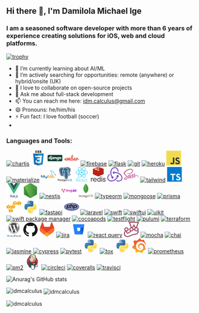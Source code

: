 ## Hi there 👋, I'm Damilola Michael Ige

### I am a seasoned software developer with more than 6 years of experience creating solutions for iOS, web and cloud platforms.


[![trophy](https://github-profile-trophy.vercel.app/?username=idmcalculus&theme=onedark)](https://github.com/ryo-ma/github-profile-trophy)


<!-- -  I’m currently working on ****** (soon to be revealed) -->
- 🌱 I’m currently learning about AI/ML
- 🔭 I’m actively searching for opportunities: remote (anywhere) or hybrid/onsite (UK)
- 👯 I love to collaborate on open-source projects
- 💬 Ask me about full-stack development
- 📫 You can reach me here: idm.calculus@gmail.com
- 😄 Pronouns: he/him/his
- ⚡ Fun fact: I love football (soccer)
- 


### Languages and Tools:

<p align="left">
<a href="https://www.chartjs.org" target="_blank"><img src="https://www.chartjs.org/media/logo-title.svg" alt="chartjs" width="40" height="40"/></a>
<a href="https://www.w3schools.com/css/" target="_blank"><img src="https://raw.githubusercontent.com/devicons/devicon/master/icons/css3/css3-original-wordmark.svg" alt="css3" width="40" height="40"/></a>
<a href="https://www.djangoproject.com/" target="_blank"><img src="https://raw.githubusercontent.com/devicons/devicon/master/icons/django/django-original.svg" alt="django" width="40" height="40"/></a>
<a href="https://emberjs.com/" target="_blank"><img src="https://raw.githubusercontent.com/devicons/devicon/master/icons/ember/ember-original-wordmark.svg" alt="ember" width="40" height="40"/></a>
<a href="https://firebase.google.com/" target="_blank"><img src="https://www.vectorlogo.zone/logos/firebase/firebase-icon.svg" alt="firebase" width="40" height="40"/></a>
<a href="https://flask.palletsprojects.com/" target="_blank"><img src="https://www.vectorlogo.zone/logos/pocoo_flask/pocoo_flask-icon.svg" alt="flask" width="40" height="40"/></a>
<a href="https://git-scm.com/" target="_blank"><img src="https://www.vectorlogo.zone/logos/git-scm/git-scm-icon.svg" alt="git" width="40" height="40"/></a>
<a href="https://heroku.com" target="_blank"><img src="https://www.vectorlogo.zone/logos/heroku/heroku-icon.svg" alt="heroku" width="40" height="40"/></a>
<a href="https://developer.mozilla.org/en-US/docs/Web/JavaScript" target="_blank"><img src="https://raw.githubusercontent.com/devicons/devicon/master/icons/javascript/javascript-original.svg" alt="javascript" width="40" height="40"/></a>
<a href="https://materializecss.com/" target="_blank"><img src="https://raw.githubusercontent.com/prplx/svg-logos/5585531d45d294869c4eaab4d7cf2e9c167710a9/svg/materialize.svg" alt="materialize" width="40" height="40"/></a>
<a href="https://www.mysql.com/" target="_blank"><img src="https://raw.githubusercontent.com/devicons/devicon/master/icons/mysql/mysql-original-wordmark.svg" alt="mysql" width="40" height="40"/></a>
<a href="https://www.postgresql.org" target="_blank"><img src="https://raw.githubusercontent.com/devicons/devicon/master/icons/postgresql/postgresql-original-wordmark.svg" alt="postgresql" width="40" height="40"/></a>
<a href="https://reactjs.org/" target="_blank"><img src="https://raw.githubusercontent.com/devicons/devicon/master/icons/react/react-original-wordmark.svg" alt="react" width="40" height="40"/></a>
<a href="https://redis.io" target="_blank"><img src="https://raw.githubusercontent.com/devicons/devicon/master/icons/redis/redis-original-wordmark.svg" alt="redis" width="40" height="40"/></a>
<a href="https://redux.js.org" target="_blank"><img src="https://raw.githubusercontent.com/devicons/devicon/master/icons/redux/redux-original.svg" alt="redux" width="40" height="40"/></a>
<a href="https://sass-lang.com" target="_blank"><img src="https://raw.githubusercontent.com/devicons/devicon/master/icons/sass/sass-original.svg" alt="sass" width="40" height="40"/></a>
<a href="https://tailwindcss.com/" target="_blank"><img src="https://www.vectorlogo.zone/logos/tailwindcss/tailwindcss-icon.svg" alt="tailwind" width="40" height="40"/></a>
<a href="https://www.typescriptlang.org/" target="_blank"><img src="https://raw.githubusercontent.com/devicons/devicon/master/icons/typescript/typescript-original.svg" alt="typescript" width="40" height="40"/></a>
<a href="https://vuejs.org/" target="_blank"><img src="https://raw.githubusercontent.com/devicons/devicon/master/icons/vuejs/vuejs-original-wordmark.svg" alt="vuejs" width="40" height="40"/></a>
<a href="https://nodejs.org" target="_blank"><img src="https://raw.githubusercontent.com/devicons/devicon/master/icons/nodejs/nodejs-original.svg" alt="nodejs" width="40" height="40"/></a>
<a href="https://nestjs.com" target="_blank"><img src="https://raw.githubusercontent.com/nestjs/nest/master/public/img/nestjs-logo.svg" alt="nestjs" width="40" height="40"/></a>
<a href="https://angular.io" target="_blank"><img src="https://raw.githubusercontent.com/devicons/devicon/master/icons/angular/angular-original-wordmark.svg" alt="angular" width="40" height="40"/></a>
<a href="https://www.mongodb.com" target="_blank"><img src="https://raw.githubusercontent.com/devicons/devicon/master/icons/mongodb/mongodb-original-wordmark.svg" alt="mongodb" width="40" height="40"/></a>
<a href="https://typeorm.io" target="_blank"><img src="https://typeorm.io/img/typeorm-logo.svg" alt="typeorm" width="40" height="40"/></a>
<a href="https://mongoosejs.com" target="_blank"><img src="https://mongoosejs.com/img/mongoose-logo.svg" alt="mongoose" width="40" height="40"/></a>
<a href="https://www.prisma.io" target="_blank"><img src="https://www.prisma.io/img/prisma-logo.svg" alt="prisma" width="40" height="40"/></a>
<a href="https://aws.amazon.com" target="_blank"><img src="https://raw.githubusercontent.com/devicons/devicon/master/icons/amazonwebservices/amazonwebservices-original.svg" alt="aws" width="40" height="40"/></a>
<a href="https://www.python.org" target="_blank"><img src="https://raw.githubusercontent.com/devicons/devicon/master/icons/python/python-original.svg" alt="python" width="40" height="40"/></a>
<a href="https://fastapi.tiangolo.com" target="_blank"><img src="https://fastapi.tiangolo.com/img/logo-margin/logo-teal.svg" alt="fastapi" width="40" height="40"/></a>
<a href="https://www.php.net" target="_blank"><img src="https://raw.githubusercontent.com/devicons/devicon/master/icons/php/php-original.svg" alt="php" width="40" height="40"/></a>
<a href="https://laravel.com" target="_blank"><img src="https://laravel.com/img/logomark.min.svg" alt="laravel" width="40" height="40"/></a>
<a href="https://swift.org" target="_blank"><img src="https://swift.org/swift-logo.svg" alt="swift" width="40" height="40"/></a>
<a href="https://developer.apple.com/xcode/swiftui/" target="_blank"><img src="https://developer.apple.com/xcode/swiftui/img/swiftui-logo.svg" alt="swiftui" width="40" height="40"/></a>
<a href="https://developer.apple.com/reference/uikit" target="_blank"><img src="https://cdn.worldvectorlogo.com/logos/apple-1.svg" alt="uikit" width="40" height="40"/></a>
<a href="https://swift.org/package-manager/" target="_blank"><img src="https://swift.org/swift-logo.svg" alt="swift package manager" width="40" height="40"/></a>
<a href="https://cocoapods.org" target="_blank"><img src="https://cocoapods.org/images/logo.svg" alt="cocoapods" width="40" height="40"/></a>
<a href="https://developer.apple.com/testflight/" target="_blank"><img src="https://developer.apple.com/testflight/img/testflight-logo.svg" alt="testflight" width="40" height="40"/></a>
<a href="https://www.pulumi.com" target="_blank"><img src="https://www.pulumi.com/img/logo.svg" alt="pulumi" width="40" height="40"/></a>
<a href="https://www.terraform.io" target="_blank"><img src="https://www.terraform.io/img/logo.svg" alt="terraform" width="40" height="40"/></a>
<a href="https://wordpress.org" target="_blank"><img src="https://raw.githubusercontent.com/devicons/devicon/master/icons/wordpress/wordpress-original.svg" alt="wordpress" width="40" height="40"/></a>
<a href="https://github.com" target="_blank"><img src="https://raw.githubusercontent.com/devicons/devicon/master/icons/github/github-original.svg" alt="github" width="40" height="40"/></a>
<a href="https://gitlab.com" target="_blank"><img src="https://raw.githubusercontent.com/devicons/devicon/master/icons/gitlab/gitlab-original.svg" alt="gitlab" width="40" height="40"/></a>
<a href="https://www.atlassian.com/software/jira" target="_blank"><img src="https://www.atlassian.com/dam/jcr:9a5e22e5-5e22-4f5e-225e-5e224f5e225e/jira-logo.svg" alt="jira" width="40" height="40"/></a>
<a href="https://bitbucket.org" target="_blank"><img src="https://raw.githubusercontent.com/devicons/devicon/master/icons/bitbucket/bitbucket-original.svg" alt="bitbucket" width="40" height="40"/></a>
<a href="https://tanstack.com/query" target="_blank"><img src="https://tanstack.com/img/react-query-logo.svg" alt="react query" width="40" height="40"/></a>
<a href="https://jestjs.io" target="_blank"><img src="https://raw.githubusercontent.com/devicons/devicon/master/icons/jest/jest-plain.svg" alt="jest" width="40" height="40"/></a>
<a href="https://mochajs.org" target="_blank"><img src="https://mochajs.org/img/logo.svg" alt="mocha" width="40" height="40"/></a>
<a href="https://www.chaijs.com" target="_blank"><img src="https://www.chaijs.com/img/chai-logo.svg" alt="chai" width="40" height="40"/></a>
<a href="https://jasmine.github.io" target="_blank"><img src="https://jasmine.github.io/img/jasmine-logo.svg" alt="jasmine" width="40" height="40"/></a>
<a href="https://www.cypress.io" target="_blank"><img src="https://raw.githubusercontent.com/devicons/devicon/master/icons/cypress/cypress-original.svg" alt="cypress" width="40" height="40"/></a>
<a href="https://docs.pytest.org" target="_blank"><img src="https://docs.pytest.org/en/stable/_static/pytest.svg" alt="pytest" width="40" height="40"/></a>
<a href="https://www.voidspace.org.uk/pymock/" target="_blank"><img src="https://raw.githubusercontent.com/devicons/devicon/master/icons/python/python-original.svg" alt="pymock" width="40" height="40"/></a>
<a href="https://tox.wiki/en/stable/" target="_blank"><img src="https://tox.wiki/_static/tox-logo.svg" alt="tox" width="40" height="40"/></a>
<a href="https://docs.python.org/3/library/unittest.html" target="_blank"><img src="https://raw.githubusercontent.com/devicons/devicon/master/icons/python/python-original.svg" alt="unittest" width="40" height="40"/></a>
<a href="https://www.grafana.com" target="_blank"><img src="https://raw.githubusercontent.com/devicons/devicon/master/icons/grafana/grafana-original.svg" alt="grafana" width="40" height="40"/></a>
<a href="https://prometheus.io" target="_blank"><img src="https://prometheus.io/img/logo.svg" alt="prometheus" width="40" height="40"/></a>
<a href="https://pm2.io" target="_blank"><img src="https://pm2.io/img/pm2-logo.svg" alt="pm2" width="40" height="40"/></a>
<a href="https://www.jenkins.io" target="_blank"><img src="https://raw.githubusercontent.com/devicons/devicon/master/icons/jenkins/jenkins-original.svg" alt="jenkins" width="40" height="40"/></a>
<a href="https://circleci.com" target="_blank"><img src="https://circleci.com/img/logo.svg" alt="circleci" width="40" height="40"/></a>
<a href="https://coveralls.io" target="_blank"><img src="https://coveralls.io/img/coveralls-logo.svg" alt="coveralls" width="40" height="40"/></a>
<a href="https://www.travis-ci.com" target="_blank"><img src="https://www.travis-ci.com/img/logo.svg" alt="travisci" width="40" height="40"/></a>
</p>


![Anurag's GitHub stats](https://github-readme-stats.vercel.app/api?username=idmcalculus&show_icons=true&theme=radical)

<p><img align="left" src="https://github-readme-stats.vercel.app/api/top-langs?username=idmcalculus&show_icons=true&locale=en&layout=compact" alt="idmcalculus" /></p>

<p>&nbsp;<img align="center" src="https://github-readme-stats.vercel.app/api?username=idmcalculus&show_icons=true&locale=en" alt="idmcalculus" /></p>

<p><img align="center" src="https://github-readme-streak-stats.herokuapp.com/?user=idmcalculus&" alt="idmcalculus" /></p>
